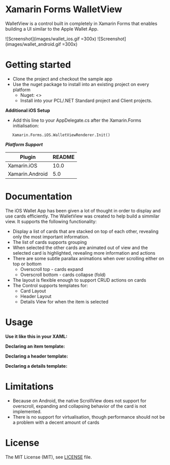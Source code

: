 #  Xamarin Forms WalletView

WalletView is a control built in completely in Xamarin Forms that enables building a UI similar to the Apple Wallet App.

  ![Screenshot](images/wallet_ios.gif =300x) ![Screenshot](images/wallet_android.gif =300x)

# Getting started

- Clone the project and checkout the sample app
- Use the nuget package to install into an existing project on every platform
	- Nuget: <<LINK>>
    - Install into your PCL/.NET Standard project and Client projects.

**Additional iOS Setup**

- Add this line to your AppDelegate.cs after the Xamarin.Forms initialisation:
```
   Xamarin.Forms.iOS.WalletViewRenderer.Init() 
```

***Platform Support***

| Plugin | README |
| ------ | ------ |
| Xamarin.iOS | 10.0 |
| Xamarin.Android | 5.0 |

# Documentation

The iOS Wallet App has been given a lot of thought in order to display and use cards efficiently.
The WalletView was created to help build a simmilar view. It supports the following functionality:
- Display a list of cards that are stacked on top of each other, revealing only the most important information.
- The list of cards supports grouping
- When selected the other cards are animated out of view and the selected card is highlighted, revealing more information and actions
- There are some subtle parallax animations when over scrolling either on top or bottom
	-   Overscroll top - cards expand
	-   Overscroll bottom - cards collapse (fold)
- The layout is flexible enough to support CRUD actions on cards
- The Control supports templates for:
	-   Card Layout
	- Header Layout
	- Details View for when the item is selected

# Usage

**Use it like this in your XAML:**

**Declaring an item template:**

**Declaring a header template:**

**Declaring a details template:**

# Limitations

- Because on Android, the native ScrollView does not support for overscroll, expanding and collapsing behavior of the card is not implemented.
- There is no support for virtualisation, though performance should not be a problem with a decent amount of cards

# License

The MIT License (MIT), see [LICENSE](LICENSE) file.